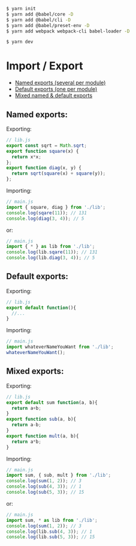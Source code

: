 ```bash
$ yarn init
$ yarn add @babel/core -D
$ yarn add @babel/cli -D
$ yarn add @babel/preset-env -D
$ yarn add webpack webpack-cli babel-loader -D

$ yarn dev
```

# Import / Export

- [Named exports (several per module)](##named-exports)
- [Default exports (one per module)](##default-exports)
- [Mixed named & default exports](##mixed-exports)

## Named exports:
Exporting:
```js
// lib.js
export const sqrt = Math.sqrt;
export function square(x) {
  return x*x;
};
export function diag(x, y) {
  return sqrt(square(x) + square(y));
};
```

Importing:
```js
// main.js
import { square, diag } from './lib';
console.log(sqare(11)); // 131
console.log(diag(3, 4)); // 5
```
or:
```js
// main.js
import { * } as lib from './lib';
console.log(lib.sqare(11)); // 131
console.log(lib.diag(3, 4)); // 5
```

## Default exports:
Exporting:
```js
// lib.js
export default function(){
  //...
}
```
Importing:
```js
// main.js
import whateverNameYouWant from './lib';
whateverNameYouWant();
```

## Mixed exports:
Exporting:
```js
// lib.js
export default sum function(a, b){
  return a+b;
}
export function sub(a, b){
  return a-b;
}
export function mult(a, b){
  return a*b;
}
```

Importing:
```js
// main.js
import sum, { sub, mult } from './lib';
console.log(sum(1, 2)); // 3
console.log(sub(4, 3)); // 1
console.log(sub(5, 3)); // 15
```
or: 
```js
// main.js
import sum, * as lib from './lib';
console.log(sum(1, 2)); // 3
console.log(lib.sub(4, 3)); // 1
console.log(lib.sub(5, 3)); // 15
```
